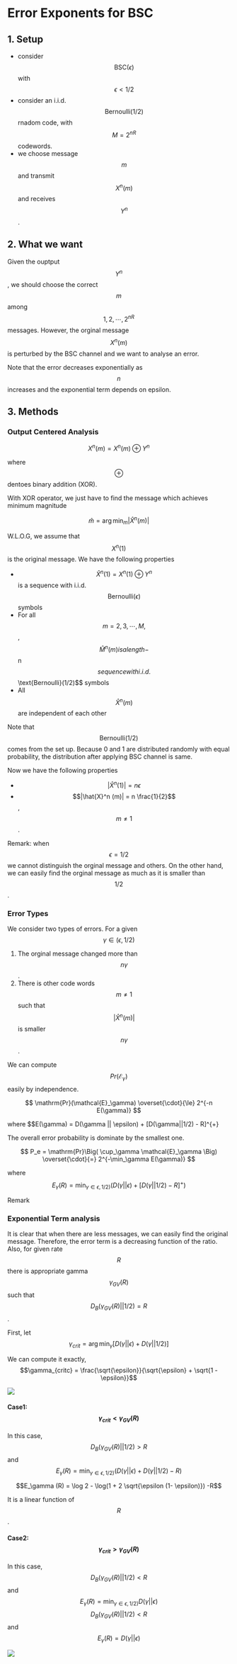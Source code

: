 # Error Exponents for BSC

## 1. Setup

* consider $$\text{BSC}(\epsilon)$$ with $$\epsilon <1/2$$
* consider an i.i.d. $$\text{Bernoulli}(1/2)$$ rnadom code, with $$M= 2^{nR}$$ codewords.
* we choose message $$m$$ and transmit $$X^n(m)$$ and receives $$Y^n$$.

## 2. What we want

Given the ouptput $$Y^n$$, we should choose the correct $$m$$ among $$1,2, \cdots, 2^{nR}$$ messages. However, the orginal message $$X^n(m)$$ is perturbed by the BSC channel and we want to analyse an error.

Note that the error decreases exponentially as $$n$$ increases and the exponential term depends on epsilon.

## 3. Methods

### Output Centered Analysis

$$
X^n(m) = X^n(m) \oplus Y^n
$$

where $$\oplus$$ dentoes binary addition (XOR).

With XOR operator, we just have to find the message which achieves minimum magnitude

$$
\hat m = \arg\min_m |\hat X^n(m)|
$$

W.L.O.G, we assume that $$X^n(1)$$ is the original message. We have the following properties

* $$\hat X^n (1) = X^n(1) \oplus Y^n$$ is a sequence with i.i.d. $$\text{Bernoulli}(\epsilon)$$ symbols
* For all $$m=2,3,\cdots, M,$$, $$\hat M^n(m) is a length-$$n$$sequence with i.i.d.$$\text{Bernoulli}(1/2)\$$ symbols
* All $$\hat{X}^n(m)$$ are independent of each other

Note that $$\text{Bernoulli}(1/2)$$ comes from the set up. Because 0 and 1 are distributed randomly with equal probability, the distribution after applying BSC channel is same.

Now we have the following properties

* $$|\hat{X}^n (1)| = n \epsilon$$
* $$|\hat{X}^n (m)| = n \frac{1}{2}$$, $$m \ne 1$$.

Remark: when $$\epsilon = 1/2$$ we cannot distinguish the orginal message and others. On the other hand, we can easily find the orginal message as much as it is smaller than $$1/2$$.

### Error Types

We consider two types of errors. For a given $$\gamma \in (\epsilon, 1/2)$$

1. The orginal message changed more than $$n\gamma$$.
2. There is other code words $$m \ne 1$$such that $$|\hat X^n (m)|$$ is smaller $$n\gamma$$.

We can compute $$Pr(\mathcal{E}_\gamma)$$ easily by independence.

$$
\mathrm{Pr}(\mathcal{E}_\gamma) \overset{\cdot}{\le} 2^{-n E(\gamma)}
$$

where \$$E(\gamma) = D(\gamma || \epsilon) + \[D(\gamma||1/2) - R]^{+}

The overall error probability is dominate by the smallest one.

$$
P_e = \mathrm{Pr}\Big( \cup_\gamma \mathcal{E}_\gamma \Big) \overset{\cdot}{=} 2^{-\min_\gamma E(\gamma)}
$$

where $$E_\gamma (R) = \min_{\gamma \in \epsilon, 1/2)} (D(\gamma||\epsilon)+ [D(\gamma||1/2) -R]^+)$$

Remark

### Exponential Term analysis

It is clear that when there are less messages, we can easily find the original message. Therefore, the error term is a decreasing function of the ratio. Also, for given rate $$R$$ there is appropriate gamma $$\gamma_{GV}(R)$$ such that $$D_B(\gamma_{GV}(R)||1/2) = R$$.

First, let $$\gamma_{crit} = \arg \min_\gamma [D(\gamma||\epsilon) + D(\gamma ||1/2)]$$

We can compute it exactly, $$\gamma_{critc} = \frac{\sqrt{\epsilon}}{\sqrt{\epsilon} + \sqrt{1 -\epsilon}}$$

![](<../.gitbook/assets/image (3).png>)

#### Case1: $$\gamma_{crit} < \gamma_{GV}(R)$$

In this case, $$D_B(\gamma_{GV}(R)||1/2) > R$$ and $$E_\gamma (R) = \min_{\gamma \in \epsilon, 1/2)} (D(\gamma||\epsilon)+ D(\gamma||1/2) -R)$$

$$E_\gamma (R) = \log 2 - \log(1 + 2 \sqrt{\epsilon (1- \epsilon)}) -R$$

It is a linear function of $$R$$.

#### Case2: $$\gamma_{crit} > \gamma_{GV}(R)$$

In this case, $$D_B(\gamma_{GV}(R)||1/2) < R$$ and $$E_\gamma (R) = \min_{\gamma \in \epsilon, 1/2)} D(\gamma||\epsilon)$$$$D_B(\gamma_{GV}(R)||1/2) < R$$ and $$E_\gamma (R) = D(\gamma||\epsilon)$$

![](<../.gitbook/assets/image (2).png>)

